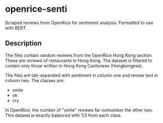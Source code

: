 # openrice-senti
Scraped reviews from OpenRice for sentiment analysis. Formatted to use with BERT.

## Description
The files contain random reviews from the OpenRice Hong Kong section. 
These are reviews of restaurants in Hong Kong. The dataset is filtered to contain
only those written in Hong Kong Cantonese (Hongkongese).

The files are tab-separated with sentiment in column one and review text in
column two. The classes are:
* smile
* ok
* cry

In OpenRice, the number of "smile" reviews far outnumber the other two. This dataset
is exactly balanced with 1/3 from each class.
